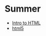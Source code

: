# Summer

<ul>
<li><a href="intro_to_html/Index.html" target="_blank"> Intro to HTML</a></li>
<li><a href="html5" target="_blank"> html5 </a></li>
</ul>